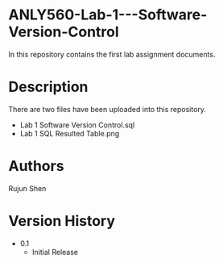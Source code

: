# ANLY560-Lab-1---Software-Version-Control

In this repository contains the first lab assignment documents. 

# Description

There are two files have been uploaded into this repository.

- Lab 1 Software Version Control.sql
- Lab 1 SQL Resulted Table.png

# Authors

Rujun Shen

# Version History

- 0.1
  - Initial Release
